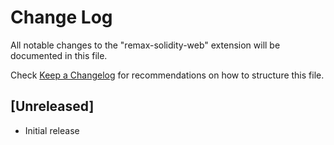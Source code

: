 # Change Log

All notable changes to the "remax-solidity-web" extension will be documented in this file.

Check [Keep a Changelog](http://keepachangelog.com/) for recommendations on how to structure this file.

## [Unreleased]

- Initial release
